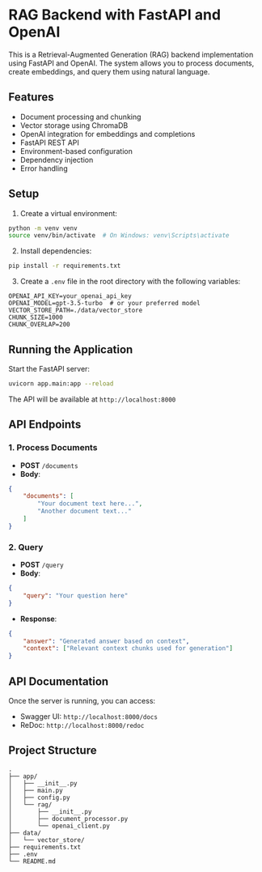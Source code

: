 # RAG Backend with FastAPI and OpenAI

This is a Retrieval-Augmented Generation (RAG) backend implementation using FastAPI and OpenAI. The system allows you to process documents, create embeddings, and query them using natural language.

## Features

- Document processing and chunking
- Vector storage using ChromaDB
- OpenAI integration for embeddings and completions
- FastAPI REST API
- Environment-based configuration
- Dependency injection
- Error handling

## Setup

1. Create a virtual environment:
```bash
python -m venv venv
source venv/bin/activate  # On Windows: venv\Scripts\activate
```

2. Install dependencies:
```bash
pip install -r requirements.txt
```

3. Create a `.env` file in the root directory with the following variables:
```
OPENAI_API_KEY=your_openai_api_key
OPENAI_MODEL=gpt-3.5-turbo  # or your preferred model
VECTOR_STORE_PATH=./data/vector_store
CHUNK_SIZE=1000
CHUNK_OVERLAP=200
```

## Running the Application

Start the FastAPI server:
```bash
uvicorn app.main:app --reload
```

The API will be available at `http://localhost:8000`

## API Endpoints

### 1. Process Documents
- **POST** `/documents`
- **Body**:
```json
{
    "documents": [
        "Your document text here...",
        "Another document text..."
    ]
}
```

### 2. Query
- **POST** `/query`
- **Body**:
```json
{
    "query": "Your question here"
}
```
- **Response**:
```json
{
    "answer": "Generated answer based on context",
    "context": ["Relevant context chunks used for generation"]
}
```

## API Documentation

Once the server is running, you can access:
- Swagger UI: `http://localhost:8000/docs`
- ReDoc: `http://localhost:8000/redoc`

## Project Structure

```
.
├── app/
│   ├── __init__.py
│   ├── main.py
│   ├── config.py
│   └── rag/
│       ├── __init__.py
│       ├── document_processor.py
│       └── openai_client.py
├── data/
│   └── vector_store/
├── requirements.txt
├── .env
└── README.md
```